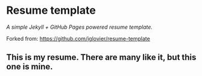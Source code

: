 # Resume template

*A simple Jekyll + GitHub Pages powered resume template.*

Forked from: https://github.com/jglovier/resume-template

## This is my resume. There are many like it, but this one is mine.